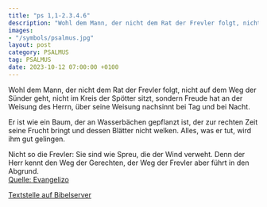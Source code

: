 ```yaml
---
title: "ps 1,1-2.3.4.6"
description: "Wohl dem Mann, der nicht dem Rat der Frevler folgt, nicht auf dem Weg der Sünder geht, nicht im Kreis der Spötter sitzt, sondern Freude hat an der Weisung des Herrn, über seine Weisung nachsinnt bei Tag und bei Nacht.  Er ist wie ein Baum, der an Wasserbächen gepflanzt ist, d...."
images:
- "/symbols/psalmus.jpg"
layout: post
category: PSALMUS
tag: PSALMUS
date: 2023-10-12 07:00:00 +0100
---
```

Wohl dem Mann, der nicht dem Rat der Frevler folgt,
nicht auf dem Weg der Sünder geht,
nicht im Kreis der Spötter sitzt,
sondern Freude hat an der Weisung des Herrn,
über seine Weisung nachsinnt bei Tag und bei Nacht.

Er ist wie ein Baum, der an Wasserbächen gepflanzt ist,
der zur rechten Zeit seine Frucht bringt
und dessen Blätter nicht welken.<!--more-->
Alles, was er tut,
wird ihm gut gelingen.

Nicht so die Frevler:
Sie sind wie Spreu, die der Wind verweht.
Denn der Herr kennt den Weg der Gerechten,
der Weg der Frevler aber führt in den Abgrund.<br>
[Quelle: Evangelizo](https://evangeliumtagfuertag.org/DE/gospel)

[Textstelle auf Bibelserver](https://www.bibleserver.com/EU/ps1,1-2.3.4.6)
